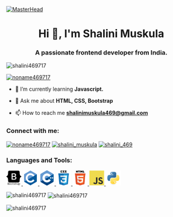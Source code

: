[![MasterHead](https://camo.githubusercontent.com/5e3babfce4609dcd669a8f2a6d37b47c85486729942c57c5afbfc715f0b5dff7/68747470733a2f2f7777772e6469676974616c736f6c7574696f6e73657276696365732e636f6d2f696d672f73657276696365732f776562253230646576656c6f706d656e742e676966)](https://Shalini469717.io)
<h1 align="center">Hi 👋, I'm Shalini Muskula</h1>
<h3 align="center">A passionate frontend developer from India.</h3>
<!-- <img align="right" alt="Coding" width="400" src="https://cdn.dribbble.com/users/4055494/screenshots/15215756/media/d2b66c4ca0192aa26d103448b3d1518b.gif"> -->

<p align="left"> <img src="https://komarev.com/ghpvc/?username=shalini469717&label=Profile%20views&color=0e75b6&style=flat" alt="shalini469717" /> </p>

<p align="left"> <a href="https://twitter.com/noname469717" target="blank"><img src="https://img.shields.io/twitter/follow/noname469717?logo=twitter&style=for-the-badge" alt="noname469717" /></a> </p>

- 🌱 I’m currently learning **Javascript.**

- 💬 Ask me about **HTML, CSS, Bootstrap**

- 📫 How to reach me **shalinimuskula469@gmail.com**

<h3 align="left">Connect with me:</h3>
<p align="left">
<a href="https://twitter.com/noname469717" target="blank"><img align="center" src="https://raw.githubusercontent.com/rahuldkjain/github-profile-readme-generator/master/src/images/icons/Social/twitter.svg" alt="noname469717" height="30" width="40" /></a>
<a href="https://www.hackerrank.com/shalini_muskula" target="blank"><img align="center" src="https://raw.githubusercontent.com/rahuldkjain/github-profile-readme-generator/master/src/images/icons/Social/hackerrank.svg" alt="shalini_muskula" height="30" width="40" /></a>
<a href="https://www.leetcode.com/shalini_469" target="blank"><img align="center" src="https://raw.githubusercontent.com/rahuldkjain/github-profile-readme-generator/master/src/images/icons/Social/leet-code.svg" alt="shalini_469" height="30" width="40" /></a>
</p>

<h3 align="left">Languages and Tools:</h3>
<p align="left"> <a href="https://getbootstrap.com" target="_blank" rel="noreferrer"> <img src="https://raw.githubusercontent.com/devicons/devicon/master/icons/bootstrap/bootstrap-plain-wordmark.svg" alt="bootstrap" width="40" height="40"/> </a> <a href="https://www.cprogramming.com/" target="_blank" rel="noreferrer"> <img src="https://raw.githubusercontent.com/devicons/devicon/master/icons/c/c-original.svg" alt="c" width="40" height="40"/> </a> <a href="https://www.w3schools.com/cpp/" target="_blank" rel="noreferrer"> <img src="https://raw.githubusercontent.com/devicons/devicon/master/icons/cplusplus/cplusplus-original.svg" alt="cplusplus" width="40" height="40"/> </a> <a href="https://www.w3schools.com/css/" target="_blank" rel="noreferrer"> <img src="https://raw.githubusercontent.com/devicons/devicon/master/icons/css3/css3-original-wordmark.svg" alt="css3" width="40" height="40"/> </a> <a href="https://www.w3.org/html/" target="_blank" rel="noreferrer"> <img src="https://raw.githubusercontent.com/devicons/devicon/master/icons/html5/html5-original-wordmark.svg" alt="html5" width="40" height="40"/> </a> <a href="https://developer.mozilla.org/en-US/docs/Web/JavaScript" target="_blank" rel="noreferrer"> <img src="https://raw.githubusercontent.com/devicons/devicon/master/icons/javascript/javascript-original.svg" alt="javascript" width="40" height="40"/> </a> <a href="https://www.python.org" target="_blank" rel="noreferrer"> <img src="https://raw.githubusercontent.com/devicons/devicon/master/icons/python/python-original.svg" alt="python" width="40" height="40"/> </a> </p>

<p><img align="left" src="https://github-readme-stats.vercel.app/api/top-langs?username=shalini469717&show_icons=true&locale=en&layout=compact" alt="shalini469717" /></p>

<p>&nbsp;<img align="center" src="https://github-readme-stats.vercel.app/api?username=shalini469717&show_icons=true&locale=en" alt="shalini469717" /></p>

<p><img align="center" src="https://github-readme-streak-stats.herokuapp.com/?user=shalini469717&" alt="shalini469717" /></p>
